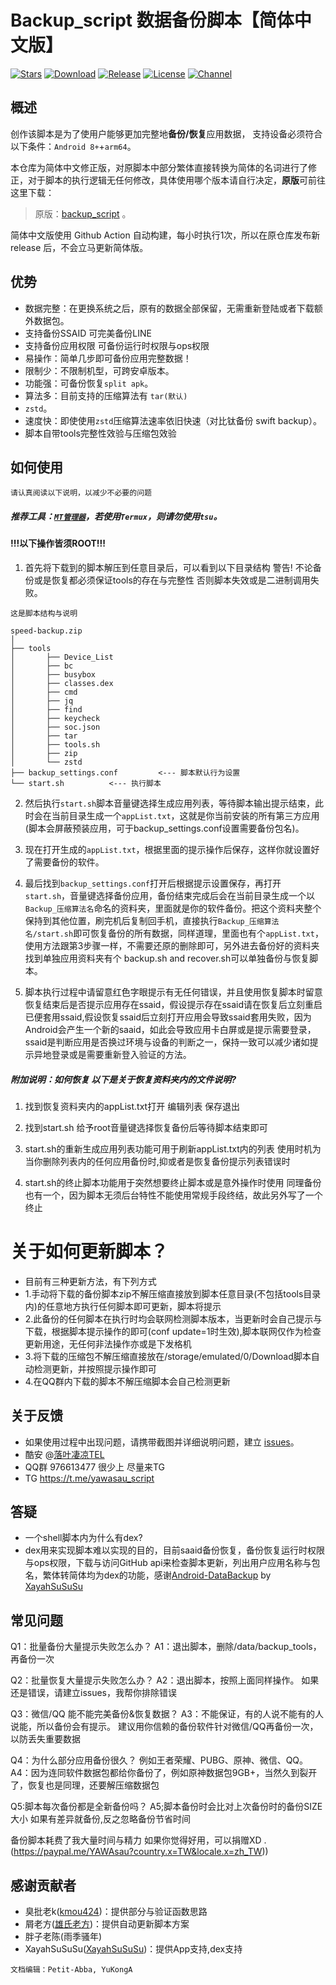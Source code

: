 # Backup_script 数据备份脚本【简体中文版】
[![Stars](https://img.shields.io/github/stars/YAWAsau/backup_script?label=stars)](https://github.com/YAWAsau)
[![Download](https://img.shields.io/github/downloads/YAWAsau/backup_script/total)](https://github.com/YAWAsau/backup_script/releases)
[![Release](https://img.shields.io/github/v/release/YAWAsau/backup_script?label=release)](https://github.com/YAWAsau/backup_script/releases/latest)
[![License](https://img.shields.io/github/license/YAWAsau/backup_script?label=License)](https://choosealicense.com/licenses/gpl-3.0)
[![Channel](https://img.shields.io/badge/Follow-Telegram-blue.svg?logo=telegram)](https://t.me/yawasau_script)

## 概述

创作该脚本是为了使用户能够更加完整地**备份/恢复**应用数据，
支持设备必须符合以下条件：`Android 8+`+`arm64`。

本仓库为简体中文修正版，对原脚本中部分繁体直接转换为简体的名词进行了修正，对于脚本的执行逻辑无任何修改，具体使用哪个版本请自行决定，**原版**可前往这里下载：
> 原版：[backup_script](https://github.com/YAWAsau/backup_script) 。

简体中文版使用 Github Action 自动构建，每小时执行1次，所以在原仓库发布新 release 后，不会立马更新简体版。

## 优势

- 数据完整：在更换系统之后，原有的数据全部保留，无需重新登陆或者下载额外数据包。
- 支持备份SSAID 可完美备份LINE
- 支持备份应用权限 可备份运行时权限与ops权限
- 易操作：简单几步即可备份应用完整数据！
- 限制少：不限制机型，可跨安卓版本。
- 功能强：可备份恢复`split apk`。
- 算法多：目前支持的压缩算法有 `tar(默认)`
- `zstd`。
- 速度快：即使使用`zstd`压缩算法速率依旧快速（对比钛备份 swift backup）。
- 脚本自带tools完整性效验与压缩包效验
## 如何使用
`请认真阅读以下说明，以减少不必要的问题`

##### 推荐工具：[`MT管理器`](https://www.coolapk.com/apk/bin.mt.plus)，若使用`Termux`，则请勿使用`tsu`。

#### !!!以下操作皆须ROOT!!! ####

1. 首先将下载到的脚本解压到任意目录后，可以看到以下目录结构 警告! 不论备份或是恢复都必须保证tools的存在与完整性 否则脚本失效或是二进制调用失败。

`这是脚本结构与说明`
```
speed-backup.zip
│
├── tools
│       ├── Device_List
│       ├── bc
│       ├── busybox
│       ├── classes.dex
│       ├── cmd             
│       ├── jq                
│       ├── find              
│       ├── keycheck         
│       ├── soc.json
│       ├── tar
│       ├── tools.sh
│       ├── zip
│       └── zstd
├── backup_settings.conf         <--- 脚本默认行为设置
└── start.sh          <--- 执行脚本
```

2. 然后执行`start.sh`脚本音量键选择生成应用列表，等待脚本输出提示结束，此时会在当前目录生成一个`appList.txt`，这就是你当前安装的所有第三方应用(脚本会屏蔽预装应用，可于backup_settings.conf设置需要备份包名)。

3. 现在打开生成的`appList.txt`，根据里面的提示操作后保存，这样你就设置好了需要备份的软件。

4. 最后找到`backup_settings.conf`打开后根据提示设置保存，再打开`start.sh`，音量键选择备份应用，备份结束完成后会在当前目录生成一个以`Backup_压缩算法名`命名的资料夹，里面就是你的软件备份。把这个资料夹整个保持到其他位置，刷完机后复制回手机，直接执行`Backup_压缩算法名/start.sh`即可恢复备份的所有数据，同样道理，里面也有个`appList.txt`，使用方法跟第3步骤一样，不需要还原的删除即可，另外进去备份好的资料夹找到单独应用资料夹有个 backup.sh and recover.sh可以单独备份与恢复脚本。

5. 脚本执行过程中请留意红色字眼提示有无任何错误，并且使用恢复脚本时留意恢复结束后是否提示应用存在ssaid，假设提示存在ssaid请在恢复后立刻重启已便套用ssaid,假设恢复ssaid后立刻打开应用会导致ssaid套用失败，因为Android会产生一个新的saaid，如此会导致应用卡白屏或是提示需要登录，ssaid是判断应用是否换过环境与设备的判断之一，保持一致可以减少诸如提示异地登录或是需要重新登入验证的方法。


 ##### 附加说明：如何恢复 以下是关于恢复资料夹内的文件说明?

1. 找到恢复资料夹内的appList.txt打开 编辑列表 保存退出

2. 找到start.sh 给予root音量键选择恢复备份后等待脚本结束即可

3. start.sh的重新生成应用列表功能可用于刷新appList.txt内的列表 使用时机为当你删除列表内的任何应用备份时,抑或者是恢复备份提示列表错误时

4. start.sh的终止脚本功能用于突然想要终止脚本或是意外操作时使用 同理备份也有一个，因为脚本无须后台特性不能使用常规手段终结，故此另外写了一个终止


# 关于如何更新脚本？
- 目前有三种更新方法，有下列方式
- 1.手动将下载的备份脚本zip不解压缩直接放到脚本任意目录(不包括tools目录内)的任意地方执行任何脚本即可更新，脚本将提示
- 2.此备份的任何脚本在执行时均会联网检测脚本版本，当更新时会自己提示与下载，根据脚本提示操作的即可(conf update=1时生效),脚本联网仅作为检查更新用途，无任何非法操作亦或是下发格机
- 3.将下载的压缩包不解压缩直接放在/storage/emulated/0/Download脚本自动检测更新，并按照提示操作即可
- 4.在QQ群内下载的脚本不解压缩脚本会自己检测更新

## 关于反馈
- 如果使用过程中出现问题，请携带截图并详细说明问题，建立 [issues](https://github.com/YAWAsau/backup_script/issues)。
- 酷安 @[落叶凄凉TEL](http://www.coolapk.com/u/2277637)
- QQ群 976613477 很少上 尽量来TG
- TG https://t.me/yawasau_script

## 答疑
- 一个shell脚本内为什么有dex?
- dex用来实现脚本难以实现的目的，目前saaid备份恢复，备份恢复运行时权限与ops权限，下载与访问GitHub api来检查脚本更新，列出用户应用名称与包名，繁体转简体均为dex的功能，感谢[Android-DataBackup](https://github.com/XayahSuSuSu/Android-DataBackup) by [XayahSuSuSu](https://github.com/XayahSuSuSu)

## 常见问题

Q1：批量备份大量提示失败怎么办？
A1：退出脚本，删除/data/backup_tools，再备份一次

Q2：批量恢复大量提示失败怎么办？
A2：退出脚本，按照上面同样操作。 如果还是错误，请建立issues，我帮你排除错误

Q3：微信/QQ 能不能完美备份&恢复数据？
A3：不能保证，有的人说不能有的人说能，所以备份会有提示。 建议用你信赖的备份软件针对微信/QQ再备份一次，以防丢失重要数据

Q4：为什么部分应用备份很久？ 例如王者荣耀、PUBG、原神、微信、QQ。
A4：因为连同软件数据包都给你备份了，例如原神数据包9GB+，当然久到裂开了，恢复也是同理，还要解压缩数据包

Q5:脚本每次备份都是全新备份吗？
A5;脚本备份时会比对上次备份时的备份SIZE大小 如果有差异就备份,反之忽略备份节省时间

备份脚本耗费了我大量时间与精力 如果你觉得好用，可以捐赠XD
.(https://paypal.me/YAWAsau?country.x=TW&locale.x=zh_TW))


## 感谢贡献者
- 臭批老k([kmou424](https://github.com/kmou424))：提供部分与验证函数思路
- 屑老方([雄氏老方](http://www.coolapk.com/u/665894))：提供自动更新脚本方案
- 胖子老陈(雨季骚年)
- XayahSuSuSu([XayahSuSuSu](https://github.com/XayahSuSuSu))：提供App支持,dex支持

`文档编辑：Petit-Abba, YuKongA`
